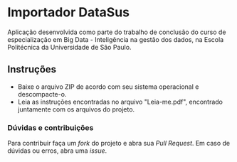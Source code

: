 # Importador DataSus

Aplicação desenvolvida como parte do trabalho de conclusão do curso de especialização em Big Data - Inteligência na gestão dos dados, na Escola Politécnica da Universidade de São Paulo.

## Instruções

* Baixe o arquivo ZIP de acordo com seu sistema operacional e descompacte-o.
* Leia as instruções encontradas no arquivo "Leia-me.pdf", encontrado juntamente com os arquivos do projeto.


### Dúvidas e contribuições

Para contribuir faça um _fork_ do projeto e abra sua _Pull Request_.
Em caso de dúvidas ou erros, abra uma _issue_.
